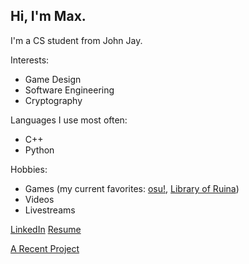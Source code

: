 ## Hi, I'm Max.
I'm a CS student from John Jay.

Interests:
- Game Design
- Software Engineering
- Cryptography

Languages I use most often:
- C++
- Python

Hobbies:
- Games (my current favorites: [osu!](https://osu.ppy.sh), [Library of Ruina](https://store.steampowered.com/app/1256670/Library_Of_Ruina))
- Videos
- Livestreams


[LinkedIn](https://www.linkedin.com/in/maxzoubkov/)
[Resume](https://docs.google.com/document/d/1IAtQZx5HSrzpv43ZZfEM9Qxs3-VIwJM6PDAuIINCXO8)

[A Recent Project](https://github.com/MaxZoubkov/CSCI-362-Database-Project)
